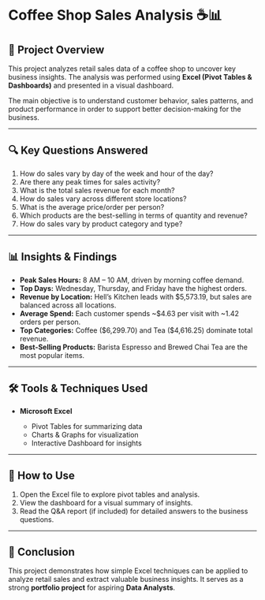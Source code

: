 # Coffee Shop Sales Analysis ☕📊

## 📌 Project Overview

This project analyzes retail sales data of a coffee shop to uncover key business insights. The analysis was performed using **Excel (Pivot Tables & Dashboards)** and presented in a visual dashboard.

The main objective is to understand customer behavior, sales patterns, and product performance in order to support better decision-making for the business.

---

## 🔍 Key Questions Answered

1. How do sales vary by day of the week and hour of the day?
2. Are there any peak times for sales activity?
3. What is the total sales revenue for each month?
4. How do sales vary across different store locations?
5. What is the average price/order per person?
6. Which products are the best-selling in terms of quantity and revenue?
7. How do sales vary by product category and type?

---

## 📊 Insights & Findings

* **Peak Sales Hours:** 8 AM – 10 AM, driven by morning coffee demand.
* **Top Days:** Wednesday, Thursday, and Friday have the highest orders.
* **Revenue by Location:** Hell’s Kitchen leads with \$5,573.19, but sales are balanced across all locations.
* **Average Spend:** Each customer spends \~\$4.63 per visit with \~1.42 orders per person.
* **Top Categories:** Coffee (\$6,299.70) and Tea (\$4,616.25) dominate total revenue.
* **Best-Selling Products:** Barista Espresso and Brewed Chai Tea are the most popular items.

---

## 🛠️ Tools & Techniques Used

* **Microsoft Excel**

  * Pivot Tables for summarizing data
  * Charts & Graphs for visualization
  * Interactive Dashboard for insights
---

## 🚀 How to Use

1. Open the Excel file to explore pivot tables and analysis.
2. View the dashboard for a visual summary of insights.
3. Read the Q\&A report (if included) for detailed answers to the business questions.

---

## 📢 Conclusion

This project demonstrates how simple Excel techniques can be applied to analyze retail sales and extract valuable business insights. It serves as a strong **portfolio project** for aspiring **Data Analysts**.

 
